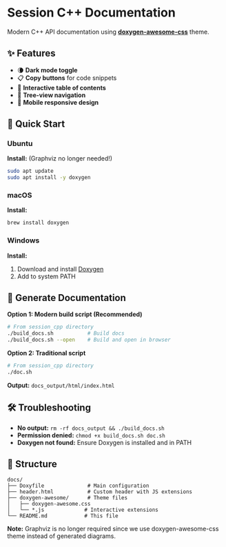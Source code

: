 # Session C++ Documentation

Modern C++ API documentation using **[doxygen-awesome-css](https://github.com/jothepro/doxygen-awesome-css)** theme.

## ✨ Features
- 🌘 **Dark mode toggle**
- 📋 **Copy buttons** for code snippets  
- 📑 **Interactive table of contents**
- 🌲 **Tree-view navigation**
- 📱 **Mobile responsive design**

## 🚀 Quick Start

### Ubuntu
**Install:** (Graphviz no longer needed!)
```bash
sudo apt update
sudo apt install -y doxygen
```

### macOS
**Install:**
```bash
brew install doxygen
```

### Windows
**Install:**
1. Download and install [Doxygen](https://www.doxygen.nl/download.html)
2. Add to system PATH

## 📖 Generate Documentation

**Option 1: Modern build script (Recommended)**
```bash
# From session_cpp directory
./build_docs.sh           # Build docs
./build_docs.sh --open    # Build and open in browser
```

**Option 2: Traditional script**
```bash
# From session_cpp directory  
./doc.sh
```

**Output:** `docs_output/html/index.html`

## 🛠️ Troubleshooting
- **No output:** `rm -rf docs_output && ./build_docs.sh`
- **Permission denied:** `chmod +x build_docs.sh doc.sh`
- **Doxygen not found:** Ensure Doxygen is installed and in PATH

## 📁 Structure
```
docs/
├── Doxyfile              # Main configuration
├── header.html           # Custom header with JS extensions
├── doxygen-awesome/      # Theme files
│   ├── doxygen-awesome.css
│   └── *.js             # Interactive extensions
└── README.md            # This file
```

**Note:** Graphviz is no longer required since we use doxygen-awesome-css theme instead of generated diagrams.
